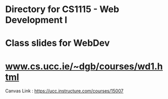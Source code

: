 # Directory for CS1115 - Web Development I
# Class slides for WebDev <br/>
# www.cs.ucc.ie/~dgb/courses/wd1.html

Canvas Link : https://ucc.instructure.com/courses/15007